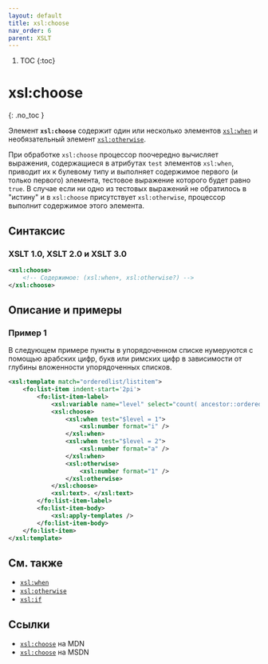 ```yaml
---
layout: default
title: xsl:choose
nav_order: 6
parent: XSLT
---
```


<!-- prettier-ignore-start -->
1. TOC
{:toc}

# xsl:choose
{: .no_toc }
<!-- prettier-ignore-end -->

Элемент **`xsl:choose`** содержит один или несколько элементов [`xsl:when`](/xslt/xsl-when/) и необязательный элемент [`xsl:otherwise`](/xslt/xsl-otherwise/).

При обработке `xsl:choose` процессор поочередно вычисляет выражения, содержащиеся в атрибутах `test` элементов `xsl:when`, приводит их к булевому типу и выполняет содержимое первого (и только первого) элемента, тестовое выражение которого будет равно `true`. В случае если ни одно из тестовых выражений не обратилось в "истину" и в `xsl:choose` присутствует `xsl:otherwise`, процессор выполнит содержимое этого элемента.

## Синтаксис

### XSLT 1.0, XSLT 2.0 и XSLT 3.0

```xml
<xsl:choose>
    <!-- Содержимое: (xsl:when+, xsl:otherwise?) -->
</xsl:choose>
```

## Описание и примеры

### Пример 1

В следующем примере пункты в упорядоченном списке нумеруются с помощью арабских цифр, букв или римских цифр в зависимости от глубины вложенности упорядоченных списков.

```xml
<xsl:template match="orderedlist/listitem">
    <fo:list-item indent-start='2pi'>
        <fo:list-item-label>
            <xsl:variable name="level" select="count( ancestor::orderedlist ) mod 3" />
            <xsl:choose>
                <xsl:when test="$level = 1">
                    <xsl:number format="i" />
                </xsl:when>
                <xsl:when test="$level = 2">
                    <xsl:number format="a" />
                </xsl:when>
                <xsl:otherwise>
                    <xsl:number format="1" />
                </xsl:otherwise>
            </xsl:choose>
            <xsl:text>. </xsl:text>
        </fo:list-item-label>
        <fo:list-item-body>
            <xsl:apply-templates />
        </fo:list-item-body>
    </fo:list-item>
</xsl:template>
```

## См. также

- [`xsl:when`](/xslt/xsl-when/)
- [`xsl:otherwise`](/xslt/xsl-otherwise/)
- [`xsl:if`](/xslt/xsl-if/)

## Ссылки

- [`xsl:choose`](https://developer.mozilla.org/en/XSLT/choose) на MDN
- [`xsl:choose`](https://msdn.microsoft.com/en-us/library/ms256169.aspx) на MSDN
